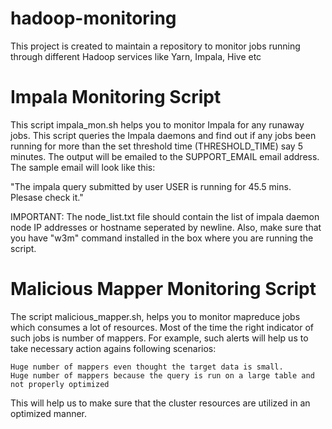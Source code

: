 # hadoop-monitoring
This project is created to maintain a repository to monitor jobs running through different Hadoop services like Yarn, Impala, Hive etc

# Impala Monitoring Script

This script impala_mon.sh helps you to monitor Impala for any runaway jobs. This script queries the Impala daemons and find out if any jobs been running for more than the set threshold time (THRESHOLD_TIME) say 5 minutes. The output will be emailed to the SUPPORT_EMAIL email address. The sample email will look like this:

"The impala query submitted by user  USER is running for 45.5 mins. Plesase check it."

IMPORTANT: The node_list.txt file should contain the list of impala daemon node IP addresses or hostname seperated by newline. Also, make sure that you have "w3m" command installed in the box where you are running the script.

# Malicious Mapper Monitoring Script

The script malicious_mapper.sh, helps you to monitor mapreduce jobs which consumes a lot of resources. Most of the time the right indicator of such jobs is number of mappers. For example, such alerts will help us to take necessary action agains following scenarios:

    Huge number of mappers even thought the target data is small. 
    Huge number of mappers because the query is run on a large table and not properly optimized

This will help us to make sure that the cluster resources are utilized in an optimized manner.
